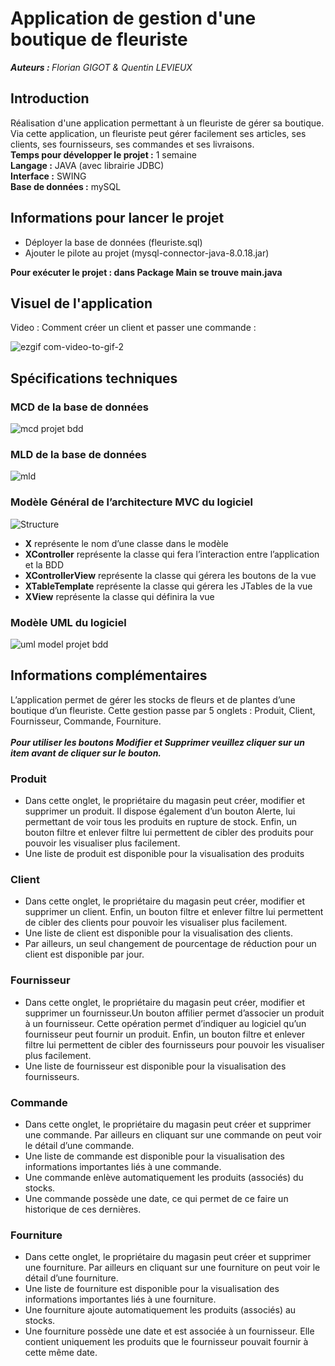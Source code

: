 
<h1>Application de gestion d'une boutique de fleuriste</h1>
<p><em> <strong>Auteurs : </strong>Florian GIGOT & Quentin LEVIEUX</em></p>
<h2>Introduction</h2>
<p>
Réalisation d'une application permettant à un fleuriste de gérer sa boutique.<br />  Via cette application, un fleuriste peut gérer facilement ses articles, ses clients, ses fournisseurs, ses commandes et ses livraisons.<br /> 
<strong>Temps pour développer le projet :</strong> 1 semaine <br />
<strong>Langage :</strong> JAVA (avec librairie JDBC) <br />
<strong>Interface :</strong> SWING <br />
<strong>Base de données :</strong> mySQL <br />
</p>

<h2>Informations pour lancer le projet</h2>
<p>
<ul>
<li>Déployer la base de données (fleuriste.sql)</li>     
<li>Ajouter le pilote au projet (mysql-connector-java-8.0.18.jar)</li>
</ul>
<strong>Pour exécuter le projet : dans Package Main se trouve main.java </strong>
</p>
<h2>Visuel de l'application</h2>
Video : Comment créer un client et passer une commande : 

![ezgif com-video-to-gif-2](https://user-images.githubusercontent.com/57462792/70751951-e624dd00-1d31-11ea-9c67-1090d614b537.gif) 

<h2>Spécifications techniques</h2>
<h3>MCD de la base de données</h3> 

![mcd projet bdd](https://user-images.githubusercontent.com/45074223/71258937-9a78c180-2337-11ea-8fdb-9855ae5d1c02.JPG)
<h3>MLD de la base de données</h3> 

![mld](https://user-images.githubusercontent.com/45074223/71259176-1a9f2700-2338-11ea-8e5c-9bdce90467a9.JPG)

<h3>Modèle Général de l’architecture MVC du logiciel</h3>

![Structure](https://user-images.githubusercontent.com/45074223/71260011-1ffd7100-233a-11ea-971a-1105599de22e.JPG)

<ul>
  <li><strong>X</strong> représente le nom d’une classe dans le modèle</li>
  <li><strong>XController</strong> représente la classe qui fera l’interaction entre l’application et la BDD</li>
  <li><strong>XControllerView</strong> représente la classe qui gérera les boutons de la vue</li>
  <li><strong>XTableTemplate</strong> représente la classe qui gérera les JTables de la vue</li>
  <li><strong>XView</strong> représente la classe qui définira la vue</li>
</ul>

<h3>Modèle UML du logiciel</h3>

![uml model projet bdd](https://user-images.githubusercontent.com/45074223/71259201-2985d980-2338-11ea-82f5-70222022db29.JPG)


<h2>Informations complémentaires</h2>
<p>
  L’application permet de gérer les stocks de fleurs et de plantes d’une boutique d’un fleuriste. Cette gestion passe par 5 onglets : Produit, Client, Fournisseur, Commande, Fourniture. </br></br>
<em><strong>Pour utiliser les boutons Modifier et Supprimer veuillez cliquer sur un item avant de cliquer sur le bouton.</strong></em></br>
</p>
<h3>Produit</h3>
<ul>
  <li>Dans cette onglet, le propriétaire du magasin peut créer, modifier et supprimer un produit. Il dispose également d’un bouton Alerte, lui permettant de voir tous les produits en rupture de stock. Enfin, un bouton filtre et enlever filtre lui permettent de cibler des produits pour pouvoir les visualiser plus facilement.</li>
  <li>Une liste de produit est disponible pour la visualisation des produits</li>
</ul>
<h3>Client</h3>
<ul>
  <li>Dans cette onglet, le propriétaire du magasin peut créer, modifier et supprimer un client. Enfin, un bouton filtre et enlever filtre lui permettent de cibler des clients pour pouvoir les visualiser plus facilement.</li>
  <li>Une liste de client est disponible pour la visualisation des clients.</li>
  <li>Par ailleurs, un seul changement de pourcentage de réduction pour un client est disponible par jour.</li>
</ul>
<h3>Fournisseur</h3>
<ul>
  <li>Dans cette onglet, le propriétaire du magasin peut créer, modifier et supprimer un fournisseur.Un bouton affilier permet d’associer un produit à un fournisseur. Cette opération permet d’indiquer au logiciel qu’un fournisseur peut fournir un produit. Enfin, un bouton filtre et enlever filtre lui permettent de cibler des fournisseurs pour pouvoir les visualiser plus facilement.
</li>
  <li>Une liste de fournisseur est disponible pour la visualisation des fournisseurs.</li>
</ul>
<h3>Commande</h3>
<ul>
  <li>Dans cette onglet, le propriétaire du magasin peut créer et supprimer une commande. Par ailleurs en cliquant sur une commande on peut voir le détail d’une commande.</li>
  <li>Une liste de commande est disponible pour la visualisation des informations importantes liés à une commande.</li>
  <li>Une commande enlève automatiquement les produits (associés) du stocks.</li>
  <li>Une commande possède une date, ce qui permet de ce faire un historique de ces dernières. </li>
</ul>
<h3>Fourniture</h3>
<ul>
  <li>Dans cette onglet, le propriétaire du magasin peut créer et supprimer une fourniture. Par ailleurs en cliquant sur une fourniture on peut voir le détail d’une fourniture.</li>
  <li>Une liste de fourniture est disponible pour la visualisation des informations importantes liés à une fourniture.</li>
  <li>Une fourniture ajoute automatiquement les produits (associés) au stocks.</li>
  <li>Une fourniture possède une date et est associée à un fournisseur. Elle contient uniquement les produits que le fournisseur pouvait fournir à cette même date.</li>
</ul>
